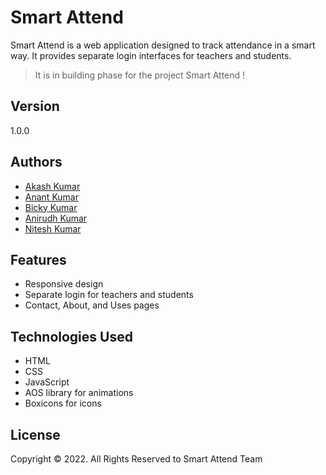 # Smart Attend

Smart Attend is a web application designed to track attendance in a smart way. It provides separate login interfaces for teachers and students.

> It is in building phase for the project Smart Attend !

## Version

1.0.0

## Authors

- [Akash Kumar](https://github.com/Akashkumar9508)
- [Anant Kumar](https://github.com/Anant1004)
- [ Bicky Kumar](https://github.com/bickysrm)
- [Anirudh Kumar](https://github.com/Aniruddh0012)
- [Nitesh Kumar](https://github.com/Niteshkumar7992)

## Features

- Responsive design
- Separate login for teachers and students
- Contact, About, and Uses pages

## Technologies Used

- HTML
- CSS
- JavaScript
- AOS library for animations
- Boxicons for icons

## License

Copyright © 2022. All Rights Reserved to Smart Attend Team
